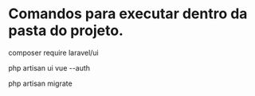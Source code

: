# Comandos para executar dentro da pasta do projeto.
composer require laravel/ui

php artisan ui vue --auth

php artisan migrate